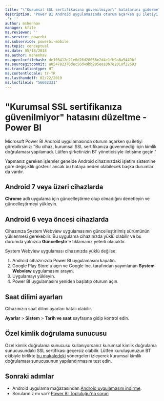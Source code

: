```yaml
---
title: "\"Kurumsal SSL sertifikasına güvenilmiyor\" hatalarını giderme"
description: 'Power BI Android uygulamasında oturum açarken şu iletiyi görebilirsiniz: "Kurumsal SSL sertifikanıza güvenilmediği için kimlik doğrulaması yapılamadı'
.": ''
author: mshenhav
manager: kfile
ms.reviewer: ''
ms.service: powerbi
ms.subservice: powerbi-mobile
ms.topic: conceptual
ms.date: 05/18/2018
ms.author: mshenhav
ms.openlocfilehash: de103412e21e0d26d20058e2d4e1fb9a8a5449bf
ms.sourcegitcommit: a054782370dec56d49bb205ee10b7e2018f22693
ms.translationtype: HT
ms.contentlocale: tr-TR
ms.lasthandoff: 02/22/2019
ms.locfileid: "56662331"
---
```

# <a name="fixing-corporate-ssl-certificate-is-untrusted---power-bi"></a>"Kurumsal SSL sertifikanıza güvenilmiyor" hatasını düzeltme - Power BI
Microsoft Power BI Android uygulamasında oturum açarken şu iletiyi görebilirsiniz: "Bu cihaz, kurumsal SSL sertifikanıza güvenmediği için kimlik doğrulaması yapılamadı. Lütfen şirketinizin BT yöneticisiyle iletişime geçin." 

Yapmanız gereken işlemler genelde Android cihazınızdaki işletim sistemine göre değişiklik gösterir ancak bu hataya neden olabilecek başka durumlar da vardır.

## <a name="on-android-7-or-later"></a>Android 7 veya üzeri cihazlarda
**Chrome** adlı uygulama için güncelleştirme olup olmadığını denetleyin ve güncelleştirmeyi yükleyin.

## <a name="on-android-6-and-earlier"></a>Android 6 veya öncesi cihazlarda
Cihazınıza System Webview uygulamasının güncelleştirilmiş sürümünün yüklenmesi gerekebilir. Bu uygulama cihazınızda yüklü olabilir ve bu durumda yalnızca **Güncelleştir**'e tıklamanız yeterli olacaktır.

System Webview uygulaması cihazınızda yüklü değilse:

1. Android cihazınızda Power BI uygulamasını kapatın.
2. Google Play Store'u açın ve Google Inc. tarafından yayımlanan **System Webview** uygulamasını arayın.
3. Uygulamayı yükleyin.
4. Power BI uygulamasını yeniden başlatıp oturum açın.

## <a name="time-zone-settings"></a>Saat dilimi ayarları
Cihazınızın saat dilimi ayarları hatalı olabilir. 

**Ayarlar** > **Sistem** > **Tarih ve saat** sayfasına gidip kontrol edin.

## <a name="custom-authentication-server"></a>Özel kimlik doğrulama sunucusu
Özel kimlik doğrulama sunucusu kullanıyorsanız kurumsal kimlik doğrulama sunucusundaki SSL sertifikası geçersiz olabilir. Lütfen kuruluşunuzun BT ekibiyle birlikte [bu makaledeki](https://support.microsoft.com/en-us/help/3203929/using-adal-to-authenticate-from-android-devices-fails-if-additional-ce) yönergeleri izleyerek kurumsal kimlik doğrulaması sunucusunun yapılandırmasını test edin.

## <a name="next-steps"></a>Sonraki adımlar
* Android uygulama mağazasından [Android uygulamasını indirme](http://go.microsoft.com/fwlink/?LinkID=544867).
* Sorularınız mı var? [Power BI Topluluğu'na sorun](http://community.powerbi.com/) 

